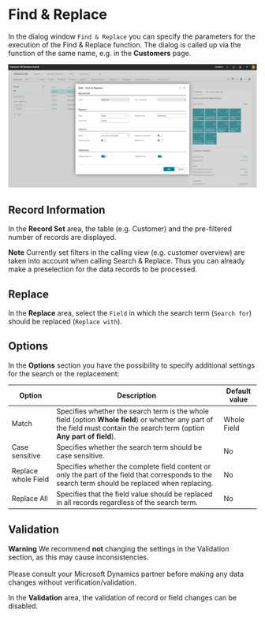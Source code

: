 # Find & Replace

In the dialog window `Find & Replace` you can specify the parameters for the execution of the Find & Replace function. The dialog is called up via the function of the same name, e.g. in the **Customers** page.

![Find & Replace](/assets/images/find-and-replace/find-and-replace-en.png)

## Record Information

In the **Record Set** area, the table (e.g. Customer) and the pre-filtered number of records are displayed.

<div class="alert alert-info">
    <i class="fa-duotone fa-thin fa-lightbulb fa-lg"></i> <strong>Note</strong> Currently set filters in the calling view (e.g. customer overview) are taken into account when calling Search & Replace. Thus you can already make a preselection for the data records to be processed.
</div>

## Replace

In the **Replace** area, select the `Field` in which the search term (`Search for`) should be replaced (`Replace with`).

## Options

In the **Options** section you have the possibility to specify additional settings for the search or the replacement:

| Option | Description | Default value |
| --- | --- | --- |
| Match | Specifies whether the search term is the whole field (option **Whole field**) or whether any part of the field must contain the search term (option **Any part of field**). | Whole Field |
| Case sensitive | Specifies whether the search term should be case sensitive. | No |
| Replace whole Field | Specifies whether the complete field content or only the part of the field that corresponds to the search term should be replaced when replacing. | No | 
| Replace All | Specifies that the field value should be replaced in all records regardless of the search term. | No |

## Validation

<div class="alert alert-info">
    <i class="fa-duotone fa-thin fa-lightbulb fa-lg"></i> <strong>Warning</strong> We recommend <b>not</b> changing the settings in the Validation section, as this may cause inconsistencies.<br><br>Please consult your Microsoft Dynamics partner before making any data changes without verification/validation.
</div>

In the **Validation** area, the validation of record or field changes can be disabled.